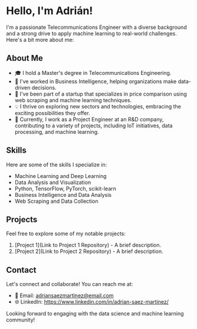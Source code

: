 # Hello, I'm Adrián!

I'm a passionate Telecommunications Engineer with a diverse background and a strong drive to apply machine learning to real-world challenges. Here's a bit more about me:

## About Me

- 🎓 I hold a Master's degree in Telecommunications Engineering.
- 👔 I've worked in Business Intelligence, helping organizations make data-driven decisions.
- 🚀 I've been part of a startup that specializes in price comparison using web scraping and machine learning techniques.
- 💡 I thrive on exploring new sectors and technologies, embracing the exciting possibilities they offer.
- 💼 Currently, I work as a Project Engineer at an R&D company, contributing to a variety of projects, including IoT initiatives, data processing, and machine learning.

## Skills

Here are some of the skills I specialize in:

- Machine Learning and Deep Learning
- Data Analysis and Visualization
- Python, TensorFlow, PyTorch, scikit-learn
- Business Intelligence and Data Analysis
- Web Scraping and Data Collection

## Projects

Feel free to explore some of my notable projects:

1. [Project 1](Link to Project 1 Repository) - A brief description.
2. [Project 2](Link to Project 2 Repository) - A brief description.

## Contact

Let's connect and collaborate! You can reach me at:

- 📧 Email: adriansaezmartinez@email.com
- 🌐 LinkedIn: https://www.linkedin.com/in/adrian-saez-martinez/

Looking forward to engaging with the data science and machine learning community!

